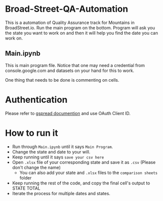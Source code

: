 # Broad-Street-QA-Automation
 This is a automation of Quality Assurance track for Mountains in BroadStreet.io. Run the main program on the bottom. Program will ask you the state you want to work on and then it will help you find the date you can work on. 

## Main.ipynb
 This is main program file. Notice that one may need a credential from console.google.com and datasets on your hand for this to work.

 One thing that needs to be done is commenting on cells.

# Authentication

Please refer to [gspread documention](https://gspread.readthedocs.io/en/latest/oauth2.html#enable-api-access-for-a-project) and use OAuth Client ID.

# How to run it

- Run through `Main.ipynb` until it says `Main Program`.
- Change the state and date to your will.
- Keep running until it says `save your csv here`
- Open `.xlsx` file of your corresponding state and save it as `.csv` (Please don't change the name)
  - You can also add your state and `.xlsx` files to the `comparison sheets` folder
- Keep running the rest of the code, and copy the final cell's output to STATE TOTAL
- Iterate the process for multiple dates and states.

